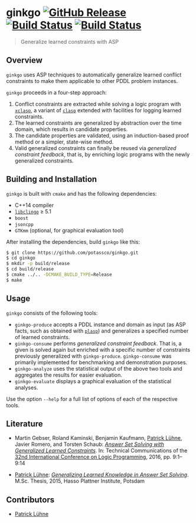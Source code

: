 # ginkgo [![GitHub Release](https://img.shields.io/github/release/potassco/ginkgo.svg?maxAge=3600)](https://github.com/potassco/ginkgo/releases) [![Build Status](https://img.shields.io/travis/potassco/ginkgo/develop.svg?maxAge=3600&label=build (master))](https://travis-ci.org/potassco/ginkgo?branch=master) [![Build Status](https://img.shields.io/travis/potassco/ginkgo/develop.svg?maxAge=3600&label=build (develop))](https://travis-ci.org/potassco/ginkgo?branch=develop)

> Generalize learned constraints with ASP

## Overview

`ginkgo` uses ASP techniques to automatically generalize learned conflict constraints to make them applicable to other PDDL problem instances.

`ginkgo` proceeds in a four-step approach:

1. Conflict constraints are extracted while solving a logic program with [`xclasp`](https://github.com/potassco/xclasp), a variant of [`clasp`](https://github.com/potassco/clasp) extended with facilities for logging learned constraints.
1. The learned constraints are generalized by abstraction over the time domain, which results in candidate properties.
1. The candidate properties are validated, using an induction-based proof method or a simpler, state-wise method.
1. Valid generalized constraints can finally be reused via *generalized constraint feedback*, that is, by enriching logic programs with the newly generalized constraints.

## Building and Installation

`ginkgo` is built with `cmake` and has the following dependencies:

* C++14 compiler
* [`libclingo`](https://github.com/potassco/clingo) ≥ 5.1
* `boost`
* `jsoncpp`
* `GTKmm` (optional, for graphical evaluation tool)

After installing the dependencies, build `ginkgo` like this:

```bash
$ git clone https://github.com/potassco/ginkgo.git
$ cd ginkgo
$ mkdir -p build/release
$ cd build/release
$ cmake ../.. -DCMAKE_BUILD_TYPE=Release
$ make
```

## Usage

`ginkgo` consists of the following tools:

* `ginkgo-produce` accepts a PDDL instance and domain as input (as ASP facts, such as obtained with [`plasp`](http://potassco.sourceforge.net/labs.html#plasp)) and generalizes a specified number of learned constraints.
* `ginkgo-consume` performs *generalized constraint feedback*. That is, a given is solved again but enriched with a specific number of constraints previously generalized with `ginkgo-produce`. `ginkgo-consume` was primarily implemented for benchmarking and demonstration purposes.
* `ginkgo-analyze` uses the statistical output of the above two tools and aggregates the results for easier evaluation.
* `ginkgo-evaluate` displays a graphical evaluation of the statistical analyses.

Use the option ```--help``` for a full list of options of each of the respective tools.

## Literature

* Martin Gebser, Roland Kaminski, Benjamin Kaufmann, [Patrick Lühne](https://www.luehne.de), Javier Romero, and Torsten Schaub: [*Answer Set Solving with Generalized Learned Constraints*](http://software.imdea.org/Conferences/ICLP2016/Proceedings/ICLP-TCs/p09-gebser.pdf). In: Technical Communications of the [32nd International Conference on Logic Programming](http://software.imdea.org/Conferences/ICLP2016/), 2016, pp. 9:1–9:14

* [Patrick Lühne](https://www.luehne.de): [*Generalizing Learned Knowledge in Answer Set Solving*](https://www.luehne.de/theses/generalizing-learned-knowledge-in-answer-set-solving.pdf). M.Sc. Thesis, 2015, Hasso Plattner Institute, Potsdam

## Contributors

* [Patrick Lühne](https://www.luehne.de)
